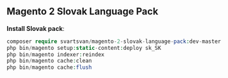 ## Magento 2 Slovak Language Pack

**Install Slovak pack**:

``` php
composer require svartsvan/magento-2-slovak-language-pack:dev-master
php bin/magento setup:static-content:deploy sk_SK
php bin/magento indexer:reindex
php bin/magento cache:clean
php bin/magento cache:flush
```
